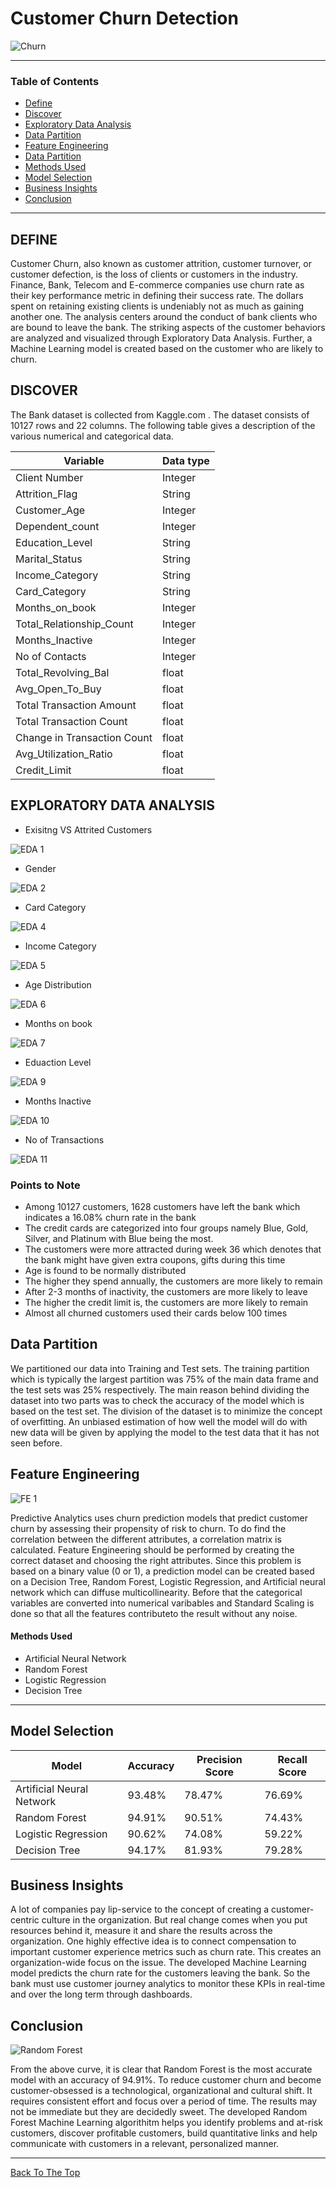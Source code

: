 
# Customer Churn Detection 

![Churn](https://user-images.githubusercontent.com/68263684/106863485-d975ed80-6685-11eb-8af8-e44ce13f3e84.png)


---

### Table of Contents

- [Define](#Define)
- [Discover](#Discover)
- [Exploratory Data Analysis](#Exploratory-Data-Analysis)
- [Data Partition](#Data-Partition)
- [Feature Engineering](#Feature-Engineering)
- [Data Partition](#Data-Partition)
- [Methods Used](#Methods-Used)
- [Model Selection](#Model-Selection)
- [Business Insights](#Business-Insights)
- [Conclusion](#Conclusion)

---

## DEFINE

Customer Churn, also known as customer attrition, customer turnover, or customer defection, is the loss of clients or customers in the industry. Finance, Bank, Telecom and E-commerce companies use churn rate as their key performance metric in defining their success rate. The dollars spent on retaining existing clients is undeniably not as much as gaining another one. The analysis centers around the conduct of bank clients who are bound to leave the bank. The striking aspects of the customer behaviors are analyzed and visualized through Exploratory Data Analysis. Further, a Machine Learning model is created based on the customer who are likely to churn.

## DISCOVER

The Bank dataset is collected from Kaggle.com . The dataset consists of 10127 rows and 22 columns. The following table gives a description of the various numerical and categorical data.

| Variable  | Data type |
| ------------- | ------------- |
| Client Number  | Integer  |
| Attrition_Flag  | String  |
| Customer_Age  | Integer  |
| Dependent_count  | Integer  |
| Education_Level  | String |
| Marital_Status  | String  |
| Income_Category  | String  |
| Card_Category | String  |
| Months_on_book  | Integer  |
| Total_Relationship_Count  | Integer  |
| Months_Inactive  | Integer  |
| No of Contacts  | Integer  |
| Total_Revolving_Bal  | float  |
| Avg_Open_To_Buy  | float  |
| Total Transaction Amount  | float  |
| Total Transaction Count  | float  |
| Change in Transaction Count  | float  |
| Avg_Utilization_Ratio  | float  |
| Credit_Limit  | float  |


## EXPLORATORY DATA ANALYSIS

- Exisitng VS Attrited Customers

![EDA 1](https://user-images.githubusercontent.com/68263684/106864030-98320d80-6686-11eb-817c-6742bc6ccc38.png)

- Gender

![EDA 2](https://user-images.githubusercontent.com/68263684/106864406-0f67a180-6687-11eb-80d1-8a47a30171a0.png)

- Card Category

![EDA 4](https://user-images.githubusercontent.com/68263684/106864525-3b832280-6687-11eb-9be4-039991573571.png)

- Income Category

![EDA 5](https://user-images.githubusercontent.com/68263684/106864602-5786c400-6687-11eb-9407-a63516c7654a.png)

- Age Distribution

![EDA 6](https://user-images.githubusercontent.com/68263684/106864721-7edd9100-6687-11eb-8ad2-9caa796e160b.png)

- Months on book

![EDA 7](https://user-images.githubusercontent.com/68263684/106864798-961c7e80-6687-11eb-854b-abc79b44f58f.png)

- Eduaction Level

![EDA 9](https://user-images.githubusercontent.com/68263684/106864999-cf54ee80-6687-11eb-9aaf-872212a2a259.png)

- Months Inactive

![EDA 10](https://user-images.githubusercontent.com/68263684/106935707-ef60ce00-66d8-11eb-8a6d-37d053cb02d2.png)

- No of Transactions

![EDA 11](https://user-images.githubusercontent.com/68263684/106936238-92194c80-66d9-11eb-85e1-2704e068c736.png)

### Points to Note

- Among 10127 customers, 1628 customers have left the bank which indicates a 16.08% churn rate in the bank
- The credit cards are categorized into four groups namely Blue, Gold, Silver, and Platinum with Blue being the most.
- The customers were more attracted during week 36 which denotes that the bank might have given extra coupons, gifts during this time
- Age is found to be normally distributed
- The higher they spend annually, the customers are more likely to remain
- After 2-3 months of inactivity, the customers are more likely to leave
- The higher the credit limit is, the customers are more likely to remain
- Almost all churned customers used their cards below 100 times

## Data Partition

We partitioned our data into Training and Test sets. The training partition which is typically the largest partition was 75% of the main data frame and the test sets was 25% respectively. The main reason behind dividing the dataset into two parts was to check the accuracy of the model which is based on the test set. The division of the dataset is to minimize the concept of overfitting. An unbiased estimation of how well the model will do with new data will be given by applying the model to the test data that it has not seen before.

## Feature Engineering

![FE 1](https://user-images.githubusercontent.com/68263684/106865893-07a8fc80-6689-11eb-93e1-13f8b85c0008.png)

Predictive Analytics uses churn prediction models that predict customer churn by assessing their propensity of risk to churn. To do find the correlation between the different attributes, a correlation matrix is calculated. Feature Engineering should be performed by creating the correct dataset and choosing the right attributes. Since this problem is based on a binary value (0 or 1), a prediction model can be created based on a Decision Tree, Random Forest, Logistic Regression, and Artificial neural network which can diffuse multicollinearity. Before that the categorical variables are converted into numerical varibables and Standard Scaling is done so that all the features contributeto the result without any noise.

#### Methods Used

- Artificial Neural Network
- Random Forest
- Logistic Regression
- Decision Tree 



---

## Model Selection

| Model  | Accuracy | Precision Score | Recall Score |
| ------- | --- | --- |--- |
| Artificial Neural Network  | 93.48%  | 78.47%  | 76.69%  |
| Random Forest  | 94.91%  | 90.51%  | 74.43%  |
| Logistic Regression  | 90.62%  | 74.08%  | 59.22%  |
| Decision Tree  | 94.17%  | 81.93%  | 79.28%  |

## Business Insights

A lot of companies pay lip-service to the concept of creating a customer-centric culture in the organization. But real change comes when you put resources behind it, measure it and share the results across the organization. One highly effective idea is to connect compensation to important customer experience metrics such as churn rate. This creates an organization-wide focus on the issue. The developed Machine Learning model predicts the churn rate for the customers leaving the bank. So the bank must use customer journey analytics to monitor these KPIs in real-time and over the long term through dashboards. 


## Conclusion

![Random Forest](https://user-images.githubusercontent.com/68263684/106872551-abe27180-6690-11eb-8d9c-c42807c37b6b.png)

From the above curve, it is clear that Random Forest is the most accurate model with an accuracy of 94.91%. 
To reduce customer churn and become customer-obsessed is a technological, organizational and cultural shift. It requires consistent effort and focus over a period of time. The results may not be immediate but they are decidedly sweet. The developed Random Forest Machine Learning algorithitm helps you identify problems and at-risk customers, discover profitable customers, build quantitative links and help communicate with customers in a relevant, personalized manner.

---
[Back To The Top](#Customer-Churn-Detection)
